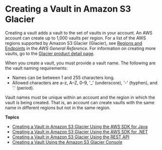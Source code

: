 # Creating a Vault in Amazon S3 Glacier<a name="creating-vaults"></a>

Creating a vault adds a vault to the set of vaults in your account\. An AWS account can create up to 1,000 vaults per region\. For a list of the AWS regions supported by Amazon S3 Glacier \(Glacier\), see [Regions and Endpoints](https://docs.aws.amazon.com/general/latest/gr/rande.html#glacier_region) in the *AWS General Reference*\. For information on creating more vaults, go to the [Glacier product detail page](http://aws.amazon.com/glacier)\. 

When you create a vault, you must provide a vault name\. The following are the vault naming requirements: 
+  Names can be between 1 and 255 characters long\. 
+ Allowed characters are a–z, A–Z, 0–9, '\_' \(underscore\), '\-' \(hyphen\), and '\.' \(period\)\.

Vault names must be unique within an account and the region in which the vault is being created\. That is, an account can create vaults with the same name in different regions but not in the same region\.  

**Topics**
+ [Creating a Vault in Amazon S3 Glacier Using the AWS SDK for Java](creating-vaults-sdk-java.md)
+ [Creating a Vault in Amazon S3 Glacier Using the AWS SDK for \.NET](creating-vaults-dotnet-sdk.md)
+ [Creating a Vault in Amazon S3 Glacier Using the REST API](creating-vaults-rest-api.md)
+ [Creating a Vault Using the Amazon S3 Glacier Console](creating-vaults-console.md)
